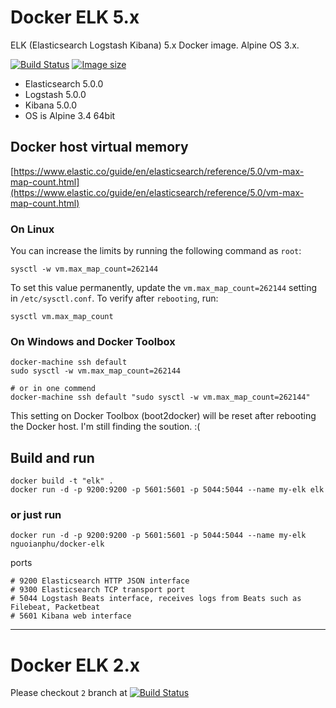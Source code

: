 # Docker ELK 5.x

ELK (Elasticsearch Logstash Kibana) 5.x Docker image. Alpine OS 3.x.

[![Build Status](https://travis-ci.org/nguoianphu/docker-elk.svg?branch=master)](https://travis-ci.org/nguoianphu/docker-elk) [![Image size](https://images.microbadger.com/badges/image/nguoianphu/docker-elk.svg)](https://microbadger.com/images/nguoianphu/docker-elk "Get your own image badge on microbadger.com")

- Elasticsearch 5.0.0
- Logstash 5.0.0
- Kibana 5.0.0
- OS is Alpine 3.4 64bit


## Docker host virtual memory
[https://www.elastic.co/guide/en/elasticsearch/reference/5.0/vm-max-map-count.html](https://www.elastic.co/guide/en/elasticsearch/reference/5.0/vm-max-map-count.html)

### On Linux
You can increase the limits by running the following command as ```root```:

    sysctl -w vm.max_map_count=262144

To set this value permanently, update the ```vm.max_map_count=262144``` setting in ```/etc/sysctl.conf```. To verify after ```rebooting```, run:

    sysctl vm.max_map_count

### On Windows and Docker Toolbox
    
    docker-machine ssh default
    sudo sysctl -w vm.max_map_count=262144
    
    # or in one commend
    docker-machine ssh default "sudo sysctl -w vm.max_map_count=262144"

This setting on Docker Toolbox (boot2docker) will be reset after rebooting the Docker host. I'm still finding the soution. :(

    
## Build and run
   
    docker build -t "elk" .
    docker run -d -p 9200:9200 -p 5601:5601 -p 5044:5044 --name my-elk elk
    
### or just run
    
    docker run -d -p 9200:9200 -p 5601:5601 -p 5044:5044 --name my-elk nguoianphu/docker-elk

ports

    # 9200 Elasticsearch HTTP JSON interface
    # 9300 Elasticsearch TCP transport port
    # 5044 Logstash Beats interface, receives logs from Beats such as Filebeat, Packetbeat
    # 5601 Kibana web interface

---
    
# Docker ELK 2.x

Please checkout ```2``` branch at  [![Build Status](https://travis-ci.org/nguoianphu/docker-elk.svg?branch=2)](https://github.com/nguoianphu/docker-elk/tree/2)